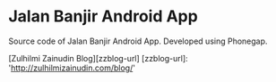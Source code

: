 # Jalan Banjir Android App

Source code of Jalan Banjir Android App. Developed using Phonegap.

[Zulhilmi Zainudin Blog][zzblog-url]
[zzblog-url]: 'http://zulhilmizainudin.com/blog/'